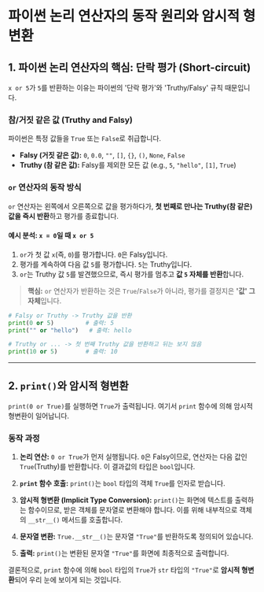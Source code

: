 # 파이썬 논리 연산자의 동작 원리와 암시적 형변환

## 1. 파이썬 논리 연산자의 핵심: 단락 평가 (Short-circuit)

`x or 5`가 `5`를 반환하는 이유는 파이썬의 '단락 평가'와 'Truthy/Falsy' 규칙 때문입니다.

### 참/거짓 같은 값 (Truthy and Falsy)

파이썬은 특정 값들을 `True` 또는 `False`로 취급합니다.

-   **Falsy (거짓 같은 값):** `0`, `0.0`, `""`, `[]`, `{}`, `()`, `None`, `False`
-   **Truthy (참 같은 값):** Falsy를 제외한 모든 값 (e.g., `5`, `"hello"`, `[1]`, `True`)

### `or` 연산자의 동작 방식

`or` 연산자는 왼쪽에서 오른쪽으로 값을 평가하다가, **첫 번째로 만나는 Truthy(참 같은) 값을 즉시 반환**하고 평가를 종료합니다.

#### 예시 분석: `x = 0`일 때 `x or 5`

1.  `or`가 첫 값 `x`(즉, `0`)를 평가합니다. `0`은 Falsy입니다.
2.  평가를 계속하여 다음 값 `5`를 평가합니다. `5`는 Truthy입니다.
3.  `or`는 Truthy 값 `5`를 발견했으므로, 즉시 평가를 멈추고 **값 `5` 자체를 반환**합니다.

> **핵심:** `or` 연산자가 반환하는 것은 `True`/`False`가 아니라, 평가를 결정지은 **'값' 그 자체**입니다.

```python
# Falsy or Truthy -> Truthy 값을 반환
print(0 or 5)         # 출력: 5
print("" or "hello")   # 출력: hello

# Truthy or ... -> 첫 번째 Truthy 값을 반환하고 뒤는 보지 않음
print(10 or 5)        # 출력: 10
```

---

## 2. `print()`와 암시적 형변환

`print(0 or True)`를 실행하면 `True`가 출력됩니다. 여기서 `print` 함수에 의해 암시적 형변환이 일어납니다.

### 동작 과정

1.  **논리 연산:** `0 or True`가 먼저 실행됩니다. `0`은 Falsy이므로, 연산자는 다음 값인 `True`(Truthy)를 반환합니다. 이 결과값의 타입은 `bool`입니다.

2.  **`print` 함수 호출:** `print()`는 `bool` 타입의 객체 `True`를 인자로 받습니다.

3.  **암시적 형변환 (Implicit Type Conversion):** `print()`는 화면에 텍스트를 출력하는 함수이므로, 받은 객체를 문자열로 변환해야 합니다. 이를 위해 내부적으로 객체의 `__str__()` 메서드를 호출합니다.

4.  **문자열 변환:** `True.__str__()`는 문자열 `"True"`를 반환하도록 정의되어 있습니다.

5.  **출력:** `print()`는 변환된 문자열 `"True"`를 화면에 최종적으로 출력합니다.

결론적으로, `print` 함수에 의해 `bool` 타입의 `True`가 `str` 타입의 `"True"`로 **암시적 형변환**되어 우리 눈에 보이게 되는 것입니다.
